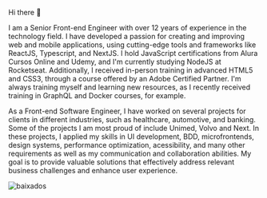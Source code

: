 Hi there 👋

I am a Senior Front-end Engineer with over 12 years of experience in the technology field. I have developed a passion for creating and improving web and mobile applications, using cutting-edge tools and frameworks like ReactJS, Typescript, and NextJS. I hold JavaScript certifications from Alura Cursos Online and Udemy, and I'm currently studying NodeJS at Rocketseat. Additionally, I received in-person training in advanced HTML5 and CSS3, through a course offered by an Adobe Certified Partner. I'm always training myself and learning new resources, as I recently received training in GraphQL and Docker courses, for example.

As a Front-end Software Engineer, I have worked on several projects for clients in different industries, such as healthcare, automotive, and banking. Some of the projects I am most proud of include Unimed, Volvo and Next. In these projects, I applied my skills in UI development, BDD, microfrontends, design systems, performance optimization, acessibility, and many other requirements as well as my communication and collaboration abilities. My goal is to provide valuable solutions that effectively address relevant business challenges and enhance user experience.

![baixados](https://github.com/fhconte/fhconte/assets/7251677/772e9e2f-91ab-4422-91c7-1e3c089270bd)

